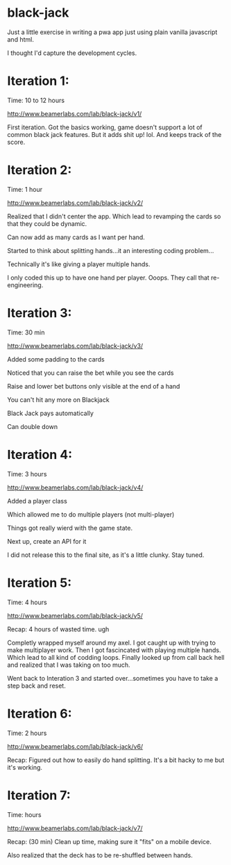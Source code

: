 # black-jack
Just a little exercise in writing a pwa app just using plain vanilla javascript and html.

I thought I'd capture the development cycles.

# Iteration 1:
Time: 10 to 12 hours

http://www.beamerlabs.com/lab/black-jack/v1/

First iteration. Got the basics working, game doesn't support a lot of common black jack features. But it adds shit up! lol. And keeps track of the score.


# Iteration 2:
Time: 1 hour

http://www.beamerlabs.com/lab/black-jack/v2/

Realized that I didn't center the app. Which lead to revamping the cards so that they could be dynamic. 

Can now add as many cards as I want per hand.

Started to think about splitting hands...it an interesting coding problem... 

Technically it's like giving a player multiple hands. 

I only coded this up to have one hand per player. Ooops. They call that re-engineering.



# Iteration 3:
Time: 30 min

http://www.beamerlabs.com/lab/black-jack/v3/

Added some padding to the cards

Noticed that you can raise the bet while you see the cards

Raise and lower bet buttons only visible at the end of a hand

You can't hit any more on Blackjack

Black Jack pays automatically

Can double down



# Iteration 4:
Time: 3 hours

http://www.beamerlabs.com/lab/black-jack/v4/

Added a player class

Which allowed me to do multiple players (not multi-player)

Things got really wierd with the game state.

Next up, create an API for it

I did not release this to the final site, as it's a little clunky. Stay tuned.

# Iteration 5:
Time: 4 hours

http://www.beamerlabs.com/lab/black-jack/v5/

Recap: 4 hours of wasted time. ugh

Completly wrapped myself around my axel. I got caught up with trying to make multiplayer work. Then I got fascincated with playing multiple hands. Which lead to all kind of codding loops. Finally looked up from call back hell and realized that I was taking on too much. 

Went back to Interation 3 and started over...sometimes you have to take a step back and reset.


# Iteration 6:
Time: 2 hours

http://www.beamerlabs.com/lab/black-jack/v6/

Recap: Figured out how to easily do hand splitting. It's a bit hacky to me but it's working.


# Iteration 7:
Time:  hours

http://www.beamerlabs.com/lab/black-jack/v7/

Recap: (30 min) Clean up time, making sure it "fits" on a mobile device.

Also realized that the deck has to be re-shuffled between hands.












